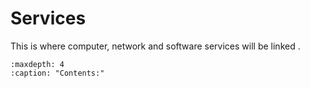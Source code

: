 # Services

This is where computer, network and software services will be linked
.
```{toctree}
:maxdepth: 4
:caption: "Contents:"
   

```
